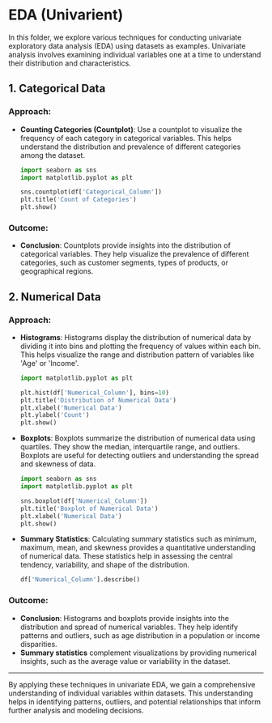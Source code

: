 # EDA (Univarient)

In this folder, we explore various techniques for conducting univariate exploratory data analysis (EDA) using datasets as examples. Univariate analysis involves examining individual variables one at a time to understand their distribution and characteristics.

## 1. Categorical Data

### Approach:

- **Counting Categories (Countplot)**: Use a countplot to visualize the frequency of each category in categorical variables. This helps understand the distribution and prevalence of different categories among the dataset.

  ```python
  import seaborn as sns
  import matplotlib.pyplot as plt

  sns.countplot(df['Categorical_Column'])
  plt.title('Count of Categories')
  plt.show()
  ```

### Outcome:

- **Conclusion**: Countplots provide insights into the distribution of categorical variables. They help visualize the prevalence of different categories, such as customer segments, types of products, or geographical regions.

## 2. Numerical Data

### Approach:

- **Histograms**: Histograms display the distribution of numerical data by dividing it into bins and plotting the frequency of values within each bin. This helps visualize the range and distribution pattern of variables like 'Age' or 'Income'.

  ```python
  import matplotlib.pyplot as plt

  plt.hist(df['Numerical_Column'], bins=10)
  plt.title('Distribution of Numerical Data')
  plt.xlabel('Numerical Data')
  plt.ylabel('Count')
  plt.show()
  ```

- **Boxplots**: Boxplots summarize the distribution of numerical data using quartiles. They show the median, interquartile range, and outliers. Boxplots are useful for detecting outliers and understanding the spread and skewness of data.

  ```python
  import seaborn as sns
  import matplotlib.pyplot as plt

  sns.boxplot(df['Numerical_Column'])
  plt.title('Boxplot of Numerical Data')
  plt.xlabel('Numerical Data')
  plt.show()
  ```

- **Summary Statistics**: Calculating summary statistics such as minimum, maximum, mean, and skewness provides a quantitative understanding of numerical data. These statistics help in assessing the central tendency, variability, and shape of the distribution.

  ```python
  df['Numerical_Column'].describe()
  ```

### Outcome:

- **Conclusion**: Histograms and boxplots provide insights into the distribution and spread of numerical variables. They help identify patterns and outliers, such as age distribution in a population or income disparities.
- **Summary statistics** complement visualizations by providing numerical insights, such as the average value or variability in the dataset.

---

By applying these techniques in univariate EDA, we gain a comprehensive understanding of individual variables within datasets. This understanding helps in identifying patterns, outliers, and potential relationships that inform further analysis and modeling decisions.
